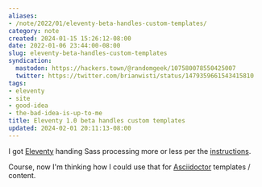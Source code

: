 ```yaml
---
aliases:
- /note/2022/01/eleventy-beta-handles-custom-templates/
category: note
created: 2024-01-15 15:26:12-08:00
date: 2022-01-06 23:44:00-08:00
slug: eleventy-beta-handles-custom-templates
syndication:
  mastodon: https://hackers.town/@randomgeek/107580078550425007
  twitter: https://twitter.com/brianwisti/status/1479359661543415810
tags:
- eleventy
- site
- good-idea
- the-bad-idea-is-up-to-me
title: Eleventy 1.0 beta handles custom templates
updated: 2024-02-01 20:11:13-08:00
---
```


I got [Eleventy](../../../card/Eleventy.md) handing Sass processing more or less per the [instructions](https://www.11ty.dev/docs/languages/custom/#example-add-sass-support-to-eleventy).

Course, now I'm thinking how I could use that for [Asciidoctor](../../../card/Asciidoctor.md) templates / content.